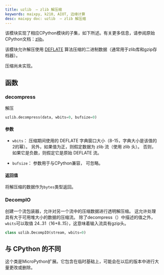 ```yaml
---
title: uzlib  — zlib 解压缩
keywords: maixpy, k210, AIOT, 边缘计算
desc: maixpy doc: uzlib  — zlib 解压缩
---
```



该模块实现了相应CPython模块的子集，如下所述。有关更多信息，请参阅原始CPython文档：[zlib](https://docs.python.org/3.5/library/zlib.html#module-zlib)。

该模块允许解压使用 [DEFLATE](https://en.wikipedia.org/wiki/DEFLATE) 算法压缩的二进制数据（通常用于zlib库和gzip存档器）。

压缩尚未实现。

## 函数

### decompress

解压

```python
uzlib.decompress(data, wbits=0, bufsize=0)
```

#### 参数

* `wbits`： 压缩期间使用的 DEFLATE 字典窗口大小（8-15，字典大小是该值的2的幂）。 另外，如果值为正，则假定数据为 zlib 流（使用 zlib 头）。 否则，如果它是负数，则假定它是原始 DEFLATE 流。 

* `bufsize`： 参数用于与CPython兼容， 可忽略。

#### 返回值

将解压缩的数据作为`bytes`类型返回。 

### DecompIO

创建一个流包装器，允许对另一个流中的压缩数据进行透明解压缩。 这允许处理具有大于可用堆大小的数据的压缩流。 除了decompress（）中描述的值之外，`wbits`可以取值 24..31（16+8..15），这意味着输入流具有gzip头。

```python
class uzlib.DecompIO(stream, wbits=0)
```

## 与 CPython 的不同

这个类是MicroPython扩展。它包含在临时基础上，可能会在以后的版本中进行大量更改或删除。


